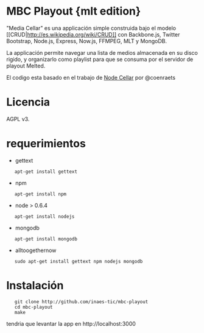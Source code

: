 # MBC Playout {mlt edition} #

"Media Cellar" es una applicación simple construida bajo el modelo
[[CRUD|http://es.wikipedia.org/wiki/CRUD]] con Backbone.js, Twitter
Bootstrap, Node.js, Express, Now.js, FFMPEG, MLT y MongoDB.

La applicación permite navegar una lista de medios almacenada en su disco
rigido, y organizarlo como playlist para que se consuma por el servidor de
playout Melted.

El codigo esta basado en el trabajo de [Node Cellar](http://nodecellar.coenraets.org) por @coenraets

# Licencia #

AGPL v3.

# requerimientos #

+ gettext

```shell
   apt-get install gettext 
```

+ npm

```shell
   apt-get install npm  
```
+ node > 0.6.4

```shell
   apt-get install nodejs
```

+ mongodb

```shell
   apt-get install mongodb
```

+ alltoogethernow

```shell
   sudo apt-get install gettext npm nodejs mongodb
```

# Instalación #

```shell
   git clone http://github.com/inaes-tic/mbc-playout
   cd mbc-playout
   make
```
tendria que levantar la app en http://localhost:3000
